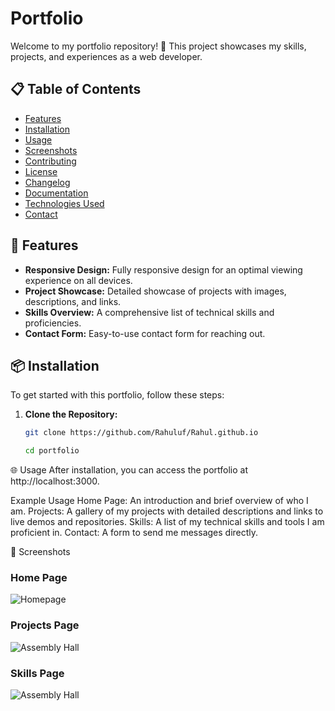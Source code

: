 # Portfolio

Welcome to my portfolio repository! 🌟 This project showcases my skills, projects, and experiences as a web developer.

## 📋 Table of Contents

- [Features](#features)
- [Installation](#installation)
- [Usage](#usage)
- [Screenshots](#screenshots)
- [Contributing](#contributing)
- [License](#license)
- [Changelog](#changelog)
- [Documentation](#documentation)
- [Technologies Used](#technologies-used)
- [Contact](#contact)

## 🚀 Features

- **Responsive Design:** Fully responsive design for an optimal viewing experience on all devices.
- **Project Showcase:** Detailed showcase of projects with images, descriptions, and links.
- **Skills Overview:** A comprehensive list of technical skills and proficiencies.
- **Contact Form:** Easy-to-use contact form for reaching out.

## 📦 Installation

To get started with this portfolio, follow these steps:

1. **Clone the Repository:**
   ```bash
   git clone https://github.com/Rahuluf/Rahul.github.io

   cd portfolio


🌐 Usage
After installation, you can access the portfolio at http://localhost:3000.



Example Usage
Home Page: An introduction and brief overview of who I am.
Projects: A gallery of my projects with detailed descriptions and links to live demos and repositories.
Skills: A list of my technical skills and tools I am proficient in.
Contact: A form to send me messages directly.




🎨 Screenshots
### Home Page
![Homepage](https://github.com/Rahuluf/Rahul.github.io/blob/main/%7B07DF30C0-148D-4D2D-89E7-C32CEB9A1521%7D.png)

### Projects Page
![Assembly Hall](https://github.com/Rahuluf/Rahul.github.io/blob/main/%7B70401CAC-3263-495C-B556-C52FF81E1B39%7D.png)

### Skills Page
![Assembly Hall](https://github.com/Rahuluf/My_Repository/blob/main/HOME%40/img/ass2.jpg)


